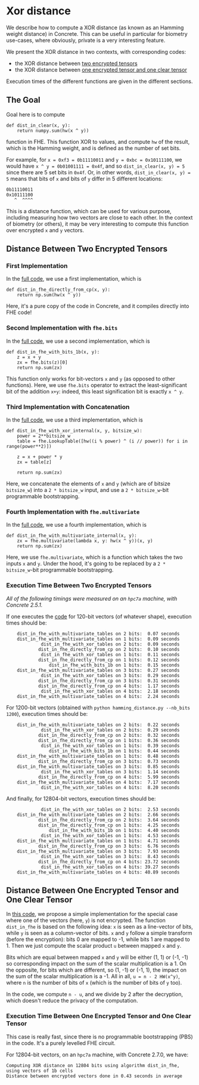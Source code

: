 # Xor distance

We describe how to compute a XOR distance (as known as an Hamming weight distance) in Concrete. This
can be useful in particular for biometry use-cases, where obviously, private is a very interesting
feature.

We present the XOR distance in two contexts, with corresponding codes:
- the XOR distance between [two encrypted tensors](hamming_distance.py)
- the XOR distance between [one encrypted tensor and one clear tensor](hamming_distance_to_clear.py)

Execution times of the different functions are given in the different sections.

## The Goal

Goal here is to compute

```
def dist_in_clear(x, y):
    return numpy.sum(hw(x ^ y))
```

function in FHE. This function XOR to values, and compute `hw`  of the result, which is the Hamming
weight, and is defined as the number of set bits.

For example, for `x = 0xf3 = 0b11110011` and `y = 0xbc = 0x10111100`, we would have
`x ^ y = 0b01001111 = 0x4f`, and so `dist_in_clear(x, y) = 5` since there are 5 set bits in `0x4f`.
Or, in other words, `dist_in_clear(x, y) = 5` means that bits of `x` and bits of `y` differ in 5
different locations:

```
0b11110011
0x10111100
   ^  ^^^^
```

This is a distance function, which can be used for various purpose, including measuring how two
vectors are close to each other. In the context of biometry (or others), it may be very interesting
to compute this function over encrypted `x` and `y` vectors.

## Distance Between Two Encrypted Tensors

### First Implementation

In the [full code](hamming_distance.py), we use a first implementation, which is

```
def dist_in_fhe_directly_from_cp(x, y):
    return np.sum(hw(x ^ y))
```

Here, it's a pure copy of the code in Concrete, and it compiles directly into FHE code!

### Second Implementation with `fhe.bits`

In the [full code](hamming_distance.py), we use a second implementation, which is

```
def dist_in_fhe_with_bits_1b(x, y):
    z = x + y
    zx = fhe.bits(z)[0]
    return np.sum(zx)
```

This function only works for bit-vectors `x` and `y` (as opposed to other functions). Here, we use
`fhe.bits` operator to extract the least-significant bit of the addition `x+y`: indeed, this least
signification bit is exactly `x ^ y`.

### Third Implementation with Concatenation

In the [full code](hamming_distance.py), we use a third implementation, which is

```
def dist_in_fhe_with_xor_internal(x, y, bitsize_w):
    power = 2**bitsize_w
    table = fhe.LookupTable([hw((i % power) ^ (i // power)) for i in range(power**2)])

    z = x + power * y
    zx = table[z]

    return np.sum(zx)
```

Here, we concatenate the elements of `x` and `y` (which are of bitsize `bitsize_w`) into a
`2 * bitsize_w` input, and use a `2 * bitsize_w`-bit programmable bootstrapping.

### Fourth Implementation with `fhe.multivariate`

In the [full code](hamming_distance.py), we use a fourth implementation, which is

```
def dist_in_fhe_with_multivariate_internal(x, y):
    zx = fhe.multivariate(lambda x, y: hw(x ^ y))(x, y)
    return np.sum(zx)
```

Here, we use `fhe.multivariate`, which is a function which takes the two inputs `x` and `y`. Under the hood, it's going to be replaced by a `2 * bitsize_w`-bit programmable bootstrapping.

### Execution Time Between Two Encrypted Tensors

_All of the following timings were measured on an `hpc7a` machine, with Concrete 2.5.1._

If one executes the [code](hamming_distance.py)
for 120-bit vectors (of whatever shape), execution times should be:

```
    dist_in_fhe_with_multivariate_tables on 2 bits:  0.07 seconds
    dist_in_fhe_with_multivariate_tables on 1 bits:  0.09 seconds
             dist_in_fhe_with_xor_tables on 2 bits:  0.09 seconds
            dist_in_fhe_directly_from_cp on 2 bits:  0.10 seconds
             dist_in_fhe_with_xor_tables on 1 bits:  0.11 seconds
            dist_in_fhe_directly_from_cp on 1 bits:  0.12 seconds
                dist_in_fhe_with_bits_1b on 1 bits:  0.15 seconds
    dist_in_fhe_with_multivariate_tables on 3 bits:  0.27 seconds
             dist_in_fhe_with_xor_tables on 3 bits:  0.29 seconds
            dist_in_fhe_directly_from_cp on 3 bits:  0.31 seconds
            dist_in_fhe_directly_from_cp on 4 bits:  1.17 seconds
             dist_in_fhe_with_xor_tables on 4 bits:  2.18 seconds
    dist_in_fhe_with_multivariate_tables on 4 bits:  2.24 seconds

```

For 1200-bit vectors (obtained with `python hamming_distance.py --nb_bits 1200`), execution times
should be:

```
    dist_in_fhe_with_multivariate_tables on 2 bits:  0.22 seconds
             dist_in_fhe_with_xor_tables on 2 bits:  0.29 seconds
            dist_in_fhe_directly_from_cp on 2 bits:  0.32 seconds
            dist_in_fhe_directly_from_cp on 1 bits:  0.36 seconds
             dist_in_fhe_with_xor_tables on 1 bits:  0.39 seconds
                dist_in_fhe_with_bits_1b on 1 bits:  0.44 seconds
    dist_in_fhe_with_multivariate_tables on 1 bits:  0.48 seconds
            dist_in_fhe_directly_from_cp on 3 bits:  0.73 seconds
    dist_in_fhe_with_multivariate_tables on 3 bits:  0.85 seconds
             dist_in_fhe_with_xor_tables on 3 bits:  1.14 seconds
            dist_in_fhe_directly_from_cp on 4 bits:  5.99 seconds
    dist_in_fhe_with_multivariate_tables on 4 bits:  7.17 seconds
             dist_in_fhe_with_xor_tables on 4 bits:  8.20 seconds
```

And finally, for 12804-bit vectors, execution times should be:

```
             dist_in_fhe_with_xor_tables on 2 bits:  2.53 seconds
    dist_in_fhe_with_multivariate_tables on 2 bits:  2.66 seconds
            dist_in_fhe_directly_from_cp on 2 bits:  3.64 seconds
            dist_in_fhe_directly_from_cp on 1 bits:  4.25 seconds
                dist_in_fhe_with_bits_1b on 1 bits:  4.40 seconds
             dist_in_fhe_with_xor_tables on 1 bits:  4.53 seconds
    dist_in_fhe_with_multivariate_tables on 1 bits:  4.71 seconds
            dist_in_fhe_directly_from_cp on 3 bits:  6.76 seconds
    dist_in_fhe_with_multivariate_tables on 3 bits:  7.93 seconds
             dist_in_fhe_with_xor_tables on 3 bits:  8.43 seconds
            dist_in_fhe_directly_from_cp on 4 bits: 23.72 seconds
             dist_in_fhe_with_xor_tables on 4 bits: 39.27 seconds
    dist_in_fhe_with_multivariate_tables on 4 bits: 40.89 seconds
```

## Distance Between One Encrypted Tensor and One Clear Tensor

In [this code](hamming_distance_to_clear.py), we propose a simple implementation for the special case
where one of the vectors (here, `y`) is not encrypted. The function `dist_in_fhe` is based on the
following idea: `x` is seen as a line-vector of bits, while `y` is seen as a column-vector of bits.
`x` and `y` follow a simple transform (before the encryption): bits 0 are mapped to -1, while bits 1
are mapped to 1. Then we just compute the scalar product `u` between mapped `x` and `y`.

Bits which are equal between mapped `x` and `y` will be either (1, 1) or (-1, -1) so corresponding
impact on the sum of the scalar multiplication is a 1. On the opposite, for bits which are different,
so (1, -1) or (-1, 1), the impact on the sum of the scalar multiplication is a -1. All in all,
`u = n - 2 HW(x^y)`, where `n` is the number of bits of `x` (which is the number of bits of `y` too).

In the code, we compute `n - u`, and we divide by 2 after the decryption, which doesn't reduce the
privacy of the computation.

### Execution Time Between One Encrypted Tensor and One Clear Tensor

This case is really fast, since there is no programmable bootstrapping (PBS) in the code. It's a
purely levelled FHE circuit.

For 12804-bit vectors, on an `hpc7a` machine, with Concrete 2.7.0, we have:

```
Computing XOR distance on 12804 bits using algorithm dist_in_fhe, using vectors of 1b cells
Distance between encrypted vectors done in 0.43 seconds in average
```
